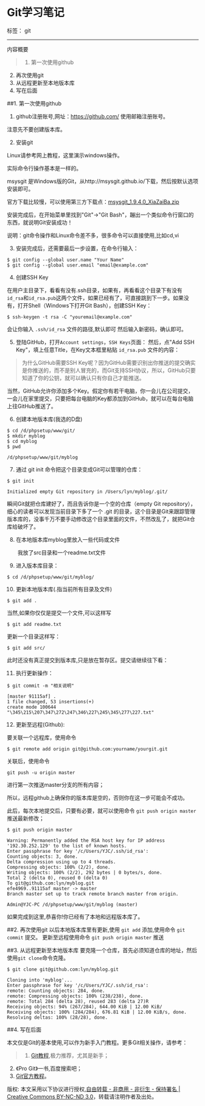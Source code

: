 


# Git学习笔记

标签： git

---

内容概要
>1. 第一次使用github
2. 再次使用git
3. 从远程更新至本地版本库
4. 写在后面

##1. 第一次使用github

1) github注册账号,网址：https://github.com/
使用邮箱注册账号。

注意先不要创建版本库。


2) 安装git

Linux请参考网上教程，这里演示windows操作。

实际命令行操作基本是一样的。


 msysgit 是Windows版的Git，从http://msysgit.github.io/下载，然后按默认选项安装即可。

官方下载比较慢，可以使用第三方下载点：[msysgit_1.9.4.0_XiaZaiBa.zip](http://xiazai.xiazaiba.com/Soft/M/msysgit_1.9.4.0_XiaZaiBa.zip)

安装完成后，在开始菜单里找到"Git"->"Git Bash"，蹦出一个类似命令行窗口的东西，就说明Git安装成功！

说明：git命令操作和Linux命令差不多，很多命令可以直接使用,比如cd,vi
 

3) 安装完成后，还需要最后一步设置，在命令行输入：
```
$ git config --global user.name "Your Name"
$ git config --global user.email "email@example.com"
```

4) 创建SSH Key

在用户主目录下，看看有没有.ssh目录，如果有，再看看这个目录下有没有`id_rsa`和`id_rsa.pub`这两个文件，如果已经有了，可直接跳到下一步。如果没有，打开Shell（Windows下打开Git Bash），创建SSH Key：
```
$ ssh-keygen -t rsa -C "youremail@example.com"
```

会让你输入 `.ssh/id_rsa` 文件的路径,默认即可
然后输入新密码，确认即可。

 
5) 登陆GitHub，打开`Account settings`，`SSH Keys`页面：
然后，点"Add SSH Key"，填上任意Title，在Key文本框里粘贴 `id_rsa.pub` 文件的内容：

>为什么GitHub需要SSH Key呢？因为GitHub需要识别出你推送的提交确实是你推送的，而不是别人冒充的，而Git支持SSH协议，所以，GitHub只要知道了你的公钥，就可以确认只有你自己才能推送。

当然，GitHub允许你添加多个Key。假定你有若干电脑，你一会儿在公司提交，一会儿在家里提交，只要把每台电脑的Key都添加到GitHub，就可以在每台电脑上往GitHub推送了。
 

6) 创建本地版本库(我选的D盘)
```
$ cd /d/phpsetup/www/git/
$ mkdir myblog
$ cd myblog
$ pwd

/d/phpsetup/www/git/myblog
```

7) 通过 git init 命令把这个目录变成Git可以管理的仓库：
```
$ git init

Initialized empty Git repository in /Users/lyn/myblog/.git/
```
瞬间Git就把仓库建好了，而且告诉你是一个空的仓库（empty Git repository），细心的读者可以发现当前目录下多了一个 .git 的目录，这个目录是Git来跟踪管理版本库的，没事千万不要手动修改这个目录里面的文件，不然改乱了，就把Git仓库给破坏了。

 

8) 在本地版本库myblog里放入一些代码或文件

　　我放了src目录和一个readme.txt文件

9) 进入版本库目录：
```
$ cd /d/phpsetup/www/git/myblog/
``` 

10) 更新本地版本库(.指当前所有目录及文件)
```
$ git add .
```
当然,如果你仅仅是提交一个文件,可以这样写
```
$ git add readme.txt
```
更新一个目录这样写：
```
$ git add src/
```
此时还没有真正提交到版本库,只是放在暂存区。提交请继续往下看：


11) 执行更新操作：
```
$ git commit -m "相关说明"

[master 91115af] .
1 file changed, 53 insertions(+)
create mode 100644 "\345\215\207\347\272\247\346\227\245\345\277\227.txt"
```

12) 更新至远程(Github):

要关联一个远程库，使用命令 
```
$ git remote add origin git@github.com:yourname/yourgit.git 
```
关联后，使用命令 
```
git push -u origin master
```
进行第一次推送master分支的所有内容；

所以，远程github上确保你的版本库是空的，否则你在这一步可能会不成功。

此后，每次本地提交后，只要有必要，就可以使用命令 `git push origin master` 推送最新修改；

```
$ git push origin master

Warning: Permanently added the RSA host key for IP address '192.30.252.129' to the list of known hosts.
Enter passphrase for key '/c/Users/YJC/.ssh/id_rsa':
Counting objects: 3, done.
Delta compression using up to 4 threads.
Compressing objects: 100% (2/2), done.
Writing objects: 100% (2/2), 292 bytes | 0 bytes/s, done.
Total 2 (delta 0), reused 0 (delta 0)
To git@github.com:lyn/myblog.git
efe4969..91115af master -> master
Branch master set up to track remote branch master from origin.

Admin@YJC-PC /d/phpsetup/www/git/myblog (master)
```
 

如果完成到这里,恭喜你!你已经有了本地和远程版本库了。



##2. 再次使用git
以后本地版本库里有更新,使用 `git add`  添加,使用命令 `git commit` 提交。
更新至远程使用命令 `git push origin master` 推送



##3. 从远程更新至本地版本库
要克隆一个仓库，首先必须知道仓库的地址，然后使用`git clone`命令克隆。

```
$ git clone git@github.com:lyn/myblog.git

Cloning into 'myblog'...
Enter passphrase for key '/c/Users/YJC/.ssh/id_rsa':
remote: Counting objects: 284, done.
remote: Compressing objects: 100% (238/238), done.
remote: Total 284 (delta 28), reused 283 (delta 27)R
Receiving objects: 94% (267/284), 644.00 KiB | 12.00 KiB/
Receiving objects: 100% (284/284), 676.81 KiB | 12.00 KiB/s, done.
Resolving deltas: 100% (28/28), done.
```
 

##4. 写在后面

本文仅是Git的基本使用,可以作为新手入门教程。更多Git相关操作，请参考：
>1. [Git教程](http://www.liaoxuefeng.com/wiki/0013739516305929606dd18361248578c67b8067c8c017b000),极力推荐，尤其是新手；
2. 《Pro Git》一书,百度搜索吧；
3. [Git官方教程](http://git-scm.com/doc)。





版权: 本文采用以下协议进行授权,[自由转载 - 非商用 - 非衍生 - 保持署名 | Creative Commons BY-NC-ND 3.0](http://creativecommons.org/licenses/by-nc-nd/3.0/deed.zh)，转载请注明作者及出处。
